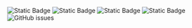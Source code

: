 ![Static Badge](https://img.shields.io/badge/blacklists-60-000000) ![Static Badge](https://img.shields.io/badge/blacklisted-2614078-cc0000) ![Static Badge](https://img.shields.io/badge/whitelisted-2245-00CC00) ![Static Badge](https://img.shields.io/badge/streaming_blacklist-28107-000000) ![GitHub issues](https://img.shields.io/github/issues/fabriziosalmi/blacklists)
